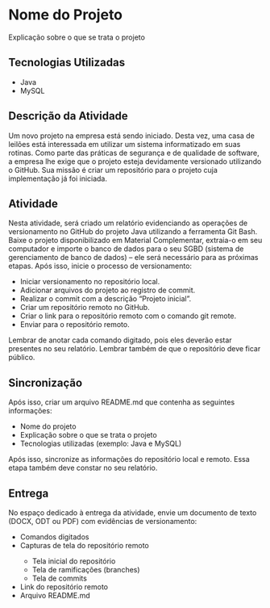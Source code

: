 <!DOCTYPE html>
<html lang="pt-BR">
<head>
    <meta charset="UTF-8">
    <meta name="viewport" content="width=device-width, initial-scale=1.0">
    <title>README.md</title>
</head>
<body>
    <h1>Nome do Projeto</h1>
    <p>Explicação sobre o que se trata o projeto</p>
    <h2>Tecnologias Utilizadas</h2>
    <ul>
        <li>Java</li>
        <li>MySQL</li>
    </ul>
    <h2>Descrição da Atividade</h2>
    <p>
        Um novo projeto na empresa está sendo iniciado. Desta vez, uma casa de leilões está interessada em utilizar um sistema informatizado em suas rotinas. Como parte das práticas de segurança e de qualidade de software, a empresa lhe exige que o projeto esteja devidamente versionado utilizando o GitHub. Sua missão é criar um repositório para o projeto cuja implementação já foi iniciada.
    </p>
    <h2>Atividade</h2>
    <p>
        Nesta atividade, será criado um relatório evidenciando as operações de versionamento no GitHub do projeto Java utilizando a ferramenta Git Bash. Baixe o projeto disponibilizado em Material Complementar, extraia-o em seu computador e importe o banco de dados para o seu SGBD (sistema de gerenciamento de banco de dados) – ele será necessário para as próximas etapas. Após isso, inicie o processo de versionamento:
    </p>
    <ul>
        <li>Iniciar versionamento no repositório local.</li>
        <li>Adicionar arquivos do projeto ao registro de commit.</li>
        <li>Realizar o commit com a descrição “Projeto inicial”.</li>
        <li>Criar um repositório remoto no GitHub.</li>
        <li>Criar o link para o repositório remoto com o comando git remote.</li>
        <li>Enviar para o repositório remoto.</li>
    </ul>
    <p>
        Lembrar de anotar cada comando digitado, pois eles deverão estar presentes no seu relatório. Lembrar também de que o repositório deve ficar público.
    </p>
    <h2>Sincronização</h2>
    <p>
        Após isso, criar um arquivo README.md que contenha as seguintes informações:
    </p>
    <ul>
        <li>Nome do projeto</li>
        <li>Explicação sobre o que se trata o projeto</li>
        <li>Tecnologias utilizadas (exemplo: Java e MySQL)</li>
    </ul>
    <p>
        Após isso, sincronize as informações do repositório local e remoto. Essa etapa também deve constar no seu relatório.
    </p>
    <h2>Entrega</h2>
    <p>
        No espaço dedicado à entrega da atividade, envie um documento de texto (DOCX, ODT ou PDF) com evidências de versionamento:
    </p>
    <ul>
        <li>Comandos digitados</li>
        <li>Capturas de tela do repositório remoto</li>
        <ul>
            <li>Tela inicial do repositório</li>
            <li>Tela de ramificações (branches)</li>
            <li>Tela de commits</li>
        </ul>
        <li>Link do repositório remoto</li>
        <li>Arquivo README.md</li>
    </ul>
</body>
</html>
